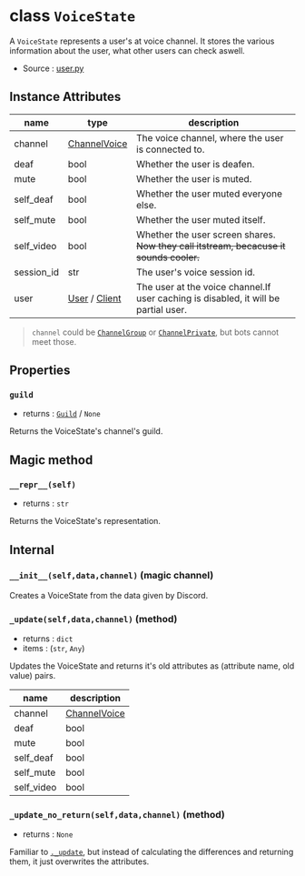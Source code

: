 # class `VoiceState`

A `VoiceState` represents a user's at voice channel. It stores the
various information about the user, what other users can check aswell.

- Source : [user.py](https://github.com/HuyaneMatsu/hata/blob/master/hata/user.py)

## Instance Attributes

| name          | type                                  | description                                                                           |
|---------------|---------------------------------------|---------------------------------------------------------------------------------------|
| channel       | [ChannelVoice](ChannelVoice.md)       | The voice channel, where the user is connected to.                                    |
| deaf          | bool                                  | Whether the user is deafen.                                                           |
| mute          | bool                                  | Whether the user is muted.                                                            |
| self_deaf     | bool                                  | Whether the user muted everyone else.                                                 |
| self_mute     | bool                                  | Whether the user muted itself.                                                        |
| self_video    | bool                                  | Whether the user screen shares. ~~Now they call itstream, becacuse it sounds cooler.~~|
| session_id    | str                                   | The user's voice session id.                                                          |
| user          | [User](User.md) / [Client](Cient.md)  | The user at the voice channel.If user caching is disabled, it will be partial user.   |

> `channel` could be [`ChannelGroup`](ChannelGroup.md) or
[`ChannelPrivate`](ChannelPrivate.md), but bots cannot meet those.

## Properties

### `guild`

- returns : [`Guild`](Guild.md) / `None`

Returns the VoiceState's channel's guild.

## Magic method

### `__repr__(self)`

- returns : `str`

Returns the VoiceState's representation.

## Internal

### `__init__(self,data,channel)` (magic channel)

Creates a VoiceState from the data given by Discord.

### `_update(self,data,channel)` (method)

- returns : `dict`
- items : (`str`, `Any`)

Updates the VoiceState and returns it's old attributes as (attribute name,
old value) pairs.

| name          | description                       |
|---------------|-----------------------------------|
| channel       | [ChannelVoice](ChannelVoice.md)   |
| deaf          | bool                              |
| mute          | bool                              |
| self_deaf     | bool                              |
| self_mute     | bool                              |
| self_video    | bool                              |


### `_update_no_return(self,data,channel)` (method)

- returns : `None`

Familiar to [`._update`](#_updateselfdata-method), but instead of calculating
the differences and returning them, it just overwrites the attributes.


